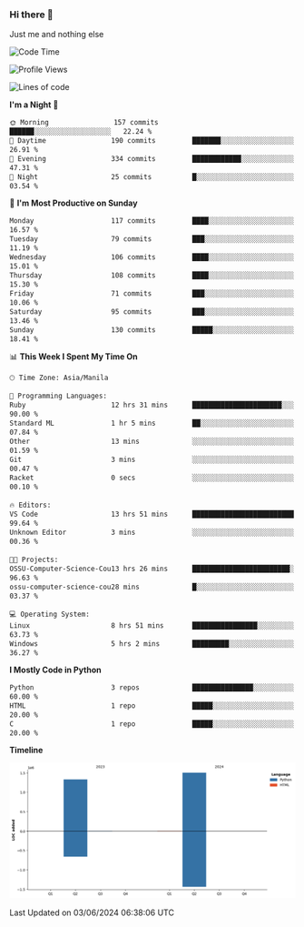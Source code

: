 ### Hi there 👋

Just me and nothing else


<!--START_SECTION:waka-->
![Code Time](http://img.shields.io/badge/Code%20Time-333%20hrs%2054%20mins-blue)

![Profile Views](http://img.shields.io/badge/Profile%20Views-32-blue)

![Lines of code](https://img.shields.io/badge/From%20Hello%20World%20I%27ve%20Written-2.8%20million%20lines%20of%20code-blue)

**I'm a Night 🦉** 

```text
🌞 Morning                157 commits         ██████░░░░░░░░░░░░░░░░░░░   22.24 % 
🌆 Daytime                190 commits         ███████░░░░░░░░░░░░░░░░░░   26.91 % 
🌃 Evening                334 commits         ████████████░░░░░░░░░░░░░   47.31 % 
🌙 Night                  25 commits          █░░░░░░░░░░░░░░░░░░░░░░░░   03.54 % 
```
📅 **I'm Most Productive on Sunday** 

```text
Monday                   117 commits         ████░░░░░░░░░░░░░░░░░░░░░   16.57 % 
Tuesday                  79 commits          ███░░░░░░░░░░░░░░░░░░░░░░   11.19 % 
Wednesday                106 commits         ████░░░░░░░░░░░░░░░░░░░░░   15.01 % 
Thursday                 108 commits         ████░░░░░░░░░░░░░░░░░░░░░   15.30 % 
Friday                   71 commits          ███░░░░░░░░░░░░░░░░░░░░░░   10.06 % 
Saturday                 95 commits          ███░░░░░░░░░░░░░░░░░░░░░░   13.46 % 
Sunday                   130 commits         █████░░░░░░░░░░░░░░░░░░░░   18.41 % 
```


📊 **This Week I Spent My Time On** 

```text
🕑︎ Time Zone: Asia/Manila

💬 Programming Languages: 
Ruby                     12 hrs 31 mins      ██████████████████████░░░   90.00 % 
Standard ML              1 hr 5 mins         ██░░░░░░░░░░░░░░░░░░░░░░░   07.84 % 
Other                    13 mins             ░░░░░░░░░░░░░░░░░░░░░░░░░   01.59 % 
Git                      3 mins              ░░░░░░░░░░░░░░░░░░░░░░░░░   00.47 % 
Racket                   0 secs              ░░░░░░░░░░░░░░░░░░░░░░░░░   00.10 % 

🔥 Editors: 
VS Code                  13 hrs 51 mins      █████████████████████████   99.64 % 
Unknown Editor           3 mins              ░░░░░░░░░░░░░░░░░░░░░░░░░   00.36 % 

🐱‍💻 Projects: 
OSSU-Computer-Science-Cou13 hrs 26 mins      ████████████████████████░   96.63 % 
ossu-computer-science-cou28 mins             █░░░░░░░░░░░░░░░░░░░░░░░░   03.37 % 

💻 Operating System: 
Linux                    8 hrs 51 mins       ████████████████░░░░░░░░░   63.73 % 
Windows                  5 hrs 2 mins        █████████░░░░░░░░░░░░░░░░   36.27 % 
```

**I Mostly Code in Python** 

```text
Python                   3 repos             ███████████████░░░░░░░░░░   60.00 % 
HTML                     1 repo              █████░░░░░░░░░░░░░░░░░░░░   20.00 % 
C                        1 repo              █████░░░░░░░░░░░░░░░░░░░░   20.00 % 
```



**Timeline**

![Lines of Code chart](https://raw.githubusercontent.com/brutist/brutist/main/assets/bar_graph.png)


 Last Updated on 03/06/2024 06:38:06 UTC
<!--END_SECTION:waka-->
